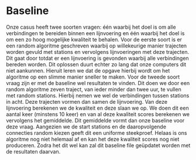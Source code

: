 # Baseline

Onze casus heeft twee soorten vragen: één waarbij het doel is om alle verbindingen te bereiden binnen een lijnvoering en één waarbij het doel is om een zo hoog mogelijke kwaliteit te behalen.
Voor de eerste soort is er een random algoritme geschreven waarbij op willekeurige manier trajecten worden gevuld met stations en vervolgens lijnvoeringen met deze trajecten. Dit gaat door totdat er een lijnvoering is gevonden waarbij alle verbindingen bereden worden. Dit oplossen duurt echter zo lang dat onze computers dit niet aankunnen. Hieruit leren we dat de opgave hierbij wordt om het algoritme op een slimme manier sneller te maken.
Voor de tweede soort vraag zijn er met de baseline wel resultaten te vinden. Dit doen we door een random algoritme zeven traject, van ieder minder dan twee uur, te vullen met random stations. Hierbij nemen we wel de verbindingen tussen stations in acht. Deze trajecten vormen dan samen de lijnvoering. Van deze lijnvoering berekenen we de kwaliteit en deze slaan we op. We doen dit een aantal keer (minstens 10 keer) en van al deze kwaliteit scores berekenen we vervolgens het gemiddelde. Dit gemiddelde vormt dan onze baseline voor deze vraag. Aangezien we de start stations en de daaropvolgende connecties random kiezen geeft dit een uniforme steekproef. 
Helaas is ons algoritme nog niet helemaal af en kan het deze kwaliteit scores nog niet produceren. Zodra het dit wel kan zal dit baseline file geüpdatet worden met de resultaten daarvan.
